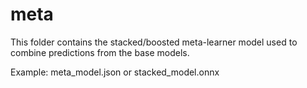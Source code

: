 # meta

This folder contains the stacked/boosted meta-learner model used to combine predictions from the base models.

Example: meta_model.json or stacked_model.onnx
